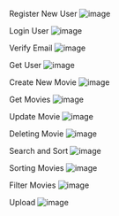 Register New User
 ![image](https://github.com/user-attachments/assets/fd783392-a768-43f6-8a8e-caf4d9c77c64)

Login User
![image](https://github.com/user-attachments/assets/506b8be4-e45d-4d79-8840-b6ec1d55a170)

 
Verify Email
![image](https://github.com/user-attachments/assets/e799186f-ef50-4c16-9ead-ac2d0743b984)

 
Get User
![image](https://github.com/user-attachments/assets/ec4db605-213c-41d7-91e3-a1d2444a5607)

 
Create New Movie
![image](https://github.com/user-attachments/assets/1a750010-6ae2-4c2e-b9cc-f58a9a06876c)

 
Get Movies
![image](https://github.com/user-attachments/assets/9a26cea1-69b6-415e-a97f-4149f6cc669e)

 
Update Movie
![image](https://github.com/user-attachments/assets/3af8eb09-2240-424e-b618-246bfccf3da8)

 
Deleting Movie
![image](https://github.com/user-attachments/assets/a5883896-a5a6-4687-b215-3162948b4b9b)

 
Search and Sort
![image](https://github.com/user-attachments/assets/df82b9a4-fb20-471a-ad24-3a955becc224)

 
Sorting Movies
![image](https://github.com/user-attachments/assets/a1cb0094-ad93-43e9-8c77-7f445c220621)


 
Filter Movies
 ![image](https://github.com/user-attachments/assets/2767adb2-ab7f-4197-bb65-d83d3b6c3760)

Upload
![image](https://github.com/user-attachments/assets/e6c74aa3-687a-4b53-8732-37ad7f6798ad)

